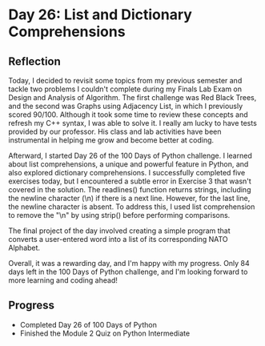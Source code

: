 # Day 26: List and Dictionary Comprehensions

## Reflection
  Today, I decided to revisit some topics from my previous semester and tackle two problems I couldn't complete during my Finals Lab Exam on Design and Analysis of Algorithm. The first challenge was Red Black Trees, and the second was Graphs using Adjacency List, in which I previously scored 90/100. Although it took some time to review these concepts and refresh my C++ syntax, I was able to solve it. I really am lucky to have tests provided by our professor. His class and lab activities have been instrumental in helping me grow and become better at coding.

  Afterward, I started Day 26 of the 100 Days of Python challenge. I learned about list comprehensions, a unique and powerful feature in Python, and also explored dictionary comprehensions. I successfully completed five exercises today, but I encountered a subtle error in Exercise 3 that wasn't covered in the solution. The readlines() function returns strings, including the newline character (\n) if there is a next line. However, for the last line, the newline character is absent. To address this, I used list comprehension to remove the "\n" by using strip() before performing comparisons.
  
  The final project of the day involved creating a simple program that converts a user-entered word into a list of its corresponding NATO Alphabet.

  Overall, it was a rewarding day, and I'm happy with my progress. Only 84 days left in the 100 Days of Python challenge, and I'm looking forward to more learning and coding ahead!

## Progress
- Completed Day 26 of 100 Days of Python
- Finished the Module 2 Quiz on Python Intermediate